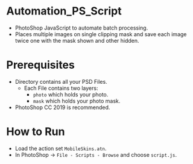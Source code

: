 # Automation_PS_Script
* PhotoShop JavaScript to automate batch processing.
* Places multiple images on single clipping mask and save each image twice one with the mask shown and other hidden.

# Prerequisites
* Directory contains all your PSD Files.
    * Each File contains two layers:
        * `photo` which holds your photo.
        * `mask` which holds your photo mask.
* PhotoShop CC 2019 is recommended.

# How to Run
* Load the action set `MobileSkins.atn`.
* In PhotoShop -> `File - Scripts - Browse` and choose `script.js`.
